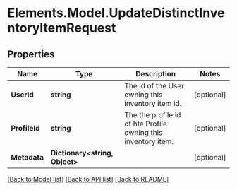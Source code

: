 # Elements.Model.UpdateDistinctInventoryItemRequest

## Properties

Name | Type | Description | Notes
------------ | ------------- | ------------- | -------------
**UserId** | **string** | The id of the User owning this inventory item id. | [optional] 
**ProfileId** | **string** | The the profile id of hte Profile owning this inventory item. | [optional] 
**Metadata** | **Dictionary&lt;string, Object&gt;** |  | [optional] 

[[Back to Model list]](../README.md#documentation-for-models) [[Back to API list]](../README.md#documentation-for-api-endpoints) [[Back to README]](../README.md)

